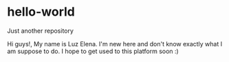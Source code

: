 # hello-world
Just another repository

Hi guys!,
My name is Luz Elena. 
I'm new here and don't know exactly what I am suppose to do. 
I hope to get used to this platform soon :)
